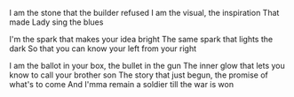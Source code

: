 I am the stone that the builder refused
I am the visual, the inspiration
That made Lady sing the blues

I'm the spark that makes your idea bright
The same spark that lights the dark
So that you can know your left from your right

I am the ballot in your box, the bullet in the gun
The inner glow that lets you know to call your brother son
The story that just begun, the promise of what's to come
And I'mma remain a soldier till the war is won

